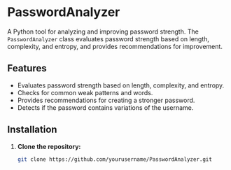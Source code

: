 # PasswordAnalyzer

A Python tool for analyzing and improving password strength. The `PasswordAnalyzer` class evaluates password strength based on length, complexity, and entropy, and provides recommendations for improvement.

## Features

- Evaluates password strength based on length, complexity, and entropy.
- Checks for common weak patterns and words.
- Provides recommendations for creating a stronger password.
- Detects if the password contains variations of the username.

## Installation

1. **Clone the repository:**

   ```bash
   git clone https://github.com/yourusername/PasswordAnalyzer.git
